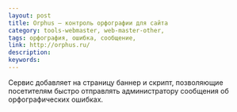 ```yaml
---
layout: post
title: Orphus — контроль орфографии для сайта
category: tools-webmaster, web-master-other, 
tags: орфография, ошибка, сообщение, 
link: http://orphus.ru/
description: 
keywords: 
---
```


<p>Сервис добавляет на страницу баннер и скрипт, позволяющие посетителям быстро отправлять администратору сообщения об орфографических ошибках.</p>
